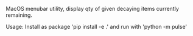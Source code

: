MacOS menubar utility, display qty of given decaying items currently remaining.

Usage:
Install as package 'pip install -e .' and run with 'python -m pulse'

